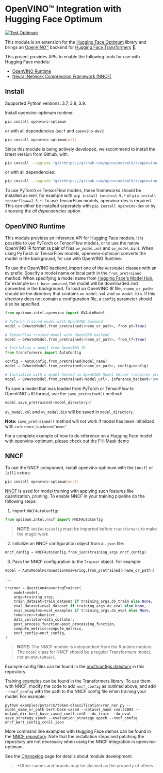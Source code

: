 # OpenVINO&trade; Integration with Hugging Face Optimum

[![Test Optimum](https://github.com/openvinotoolkit/openvino_contrib/actions/workflows/test_optimum.yml/badge.svg?branch=master)](https://github.com/openvinotoolkit/openvino_contrib/actions/workflows/test_optimum.yml?query=branch%3Amaster)

This module is an extension for the [Hugging Face Optimum](https://github.com/huggingface/optimum) library and brings an [OpenVINO&trade;](https://github.com/openvinotoolkit/openvino) backend for [Hugging Face Transformers](https://github.com/huggingface/transformers) :hugs:.

This project provides APIs to enable the following tools for use with Hugging Face models:

* [OpenVINO Runtime](#openvino-runtime)
* [Neural Network Compression Framework (NNCF)](#nncf)

## Install

Supported Python versions: 3.7, 3.8, 3.9.

Install openvino-optimum runtime:
```bash
pip install openvino-optimum
```

or with all dependencies (`nncf` and `openvino-dev`):
```bash
pip install openvino-optimum[all]
```

Since this module is being actively developed, we recommend to install the latest version from Github, with:

```bash
pip install --upgrade "git+https://github.com/openvinotoolkit/openvino_contrib.git#egg=openvino-optimum&subdirectory=modules/optimum"
```

or with all dependencies:
```bash
pip install --upgrade "git+https://github.com/openvinotoolkit/openvino_contrib.git#egg=openvino-optimum[all]&subdirectory=modules/optimum"
```

To use PyTorch or TensorFlow models, these frameworks should be installed as well, for example with `pip install torch==1.9.*` or `pip install tensorflow==2.5.*`. To use TensorFlow models, openvino-dev is required. This can either be installed seperately with `pip install openvino-dev` or by choosing the _all dependencies_ option.

## OpenVINO Runtime

This module provides an inference API for Hugging Face models. It is possible to use PyTorch or TensorFlow models, or to use the native OpenVINO IR format (a pair of files `ov_model.xml` and `ov_model.bin`). When using PyTorch or TensorFlow models, openvino-optimum converts the model in the background, for use with OpenVINO Runtime.

To use the OpenVINO backend, import one of the `AutoModel` classes with an `OV` prefix. Specify a model name or local path in the `from_pretrained` method. When specifying a model name from [Hugging Face's Model Hub](https://huggingface.co/models), for example `bert-base-uncased`, the model will be downloaded and converted in the background. To load an OpenVINO IR file, `<name_or_path>` should be the directory that contains `ov_model.xml` and `ov_model.bin`. If this directory does not contain a configuration file, a `config` parameter should also be specified.

```python
from optimum.intel.openvino import OVAutoModel

# PyTorch trained model with OpenVINO backend
model = OVAutoModel.from_pretrained(<name_or_path>, from_pt=True)

# TensorFlow trained model with OpenVINO backend
model = OVAutoModel.from_pretrained(<name_or_path>, from_tf=True)

# Initialize a model from OpenVINO IR
from transformers import AutoConfig

config = AutoConfig.from_pretrained(model_name)
model = OVAutoModel.from_pretrained(<name_or_path>, config=config)

# Initialize with a model hosted in OpenVINO Model Server (requires providing config)
model = OVAutoModel.from_pretrained(<model_url>, inference_backend="ovms", config=<config>)
```

To save a model that was loaded from PyTorch or TensorFlow to OpenVINO's IR format, use the `save_pretrained()` method:

```python
model.save_pretrained(<model_directory>)
```

`ov_model.xml` and `ov_model.bin` will be saved in `model_directory`.

**Note:** `save_pretrained()` method will not work if model has been initialized with `inference_backend="ovms"`

For a complete example of how to do inference on a Hugging Face model with openvino-optimum, please check
out the [Fill-Mask demo](examples/masked_lm_demo.py)

## NNCF

To use the NNCF component, install openvino-optimum with the `[nncf]` or `[all]` extras:

```bash
pip install openvino-optimum[nncf]
```


[NNCF](https://github.com/openvinotoolkit/nncf) is used for model training with applying such features like quantization, pruning. To enable NNCF in your training pipeline do the following steps:

1. Import `NNCFAutoConfig`:

```python
from optimum.intel.nncf import NNCFAutoConfig
```

> **NOTE**: `NNCFAutoConfig` must be imported before `transformers` to make the magic work

2. Initialize an NNCF configuration object from a `.json` file:

```python
nncf_config = NNCFAutoConfig.from_json(training_args.nncf_config)
```

3. Pass the NNCF configuration to the `Trainer` object. For example:

```python
model = AutoModelForQuestionAnswering.from_pretrained(<name_or_path>)

...

trainer = QuestionAnsweringTrainer(
    model=model,
    args=training_args,
    train_dataset=train_dataset if training_args.do_train else None,
    eval_dataset=eval_dataset if training_args.do_eval else None,
    eval_examples=eval_examples if training_args.do_eval else None,
    tokenizer=tokenizer,
    data_collator=data_collator,
    post_process_function=post_processing_function,
    compute_metrics=compute_metrics,
    nncf_config=nncf_config,
)
```

> **NOTE:** The NNCF module is independent from the Runtime module. The `model` class for NNCF should be a regular Transformers model, not an `OVAutoModel`.


Example config files can be found in the [nncf/configs directory](https://github.com/openvinotoolkit/openvino_contrib/tree/master/modules/optimum/optimum/intel/nncf/configs) in this repository.

Training [examples](https://github.com/huggingface/transformers/tree/master/examples/pytorch) can be found in the Transformers library. To use them with NNCF, modify the code to add `nncf_config` as outlined above, and add `--nncf_config` with the path to the NNCF config file when training your model. For example:

```python examples/pytorch/token-classification/run_ner.py --model_name_or_path bert-base-cased --dataset_name conll2003 --output_dir bert_base_cased_conll_int8 --do_train --do_eval --save_strategy epoch --evaluation_strategy epoch --nncf_config nncf_bert_config_conll.json```

More command line examples with Hugging Face demos can be found in the [NNCF repository](https://github.com/openvinotoolkit/nncf/tree/develop/third_party_integration/huggingface_transformers). Note that the installation steps and patching the repository are not necessary when using the NNCF integration in openvino-optimum.


See the [Changelog](https://github.com/openvinotoolkit/openvino_contrib/wiki/OpenVINO%E2%84%A2-Integration-with-Optimum*-Changelog) page for details about module development.

> *Other names and brands may be claimed as the property of others.
